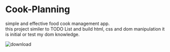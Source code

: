 # Cook-Planning
simple and effective food cook management app.   
this project similer to TODO List and build html, css and dom manipulation
it is initial or test my dom knowledge.

![download](https://github.com/Vinothkumar3/Cook-Planning/assets/63175218/f2f5fbce-7cc1-4871-8fac-fa727dfab7d3)
